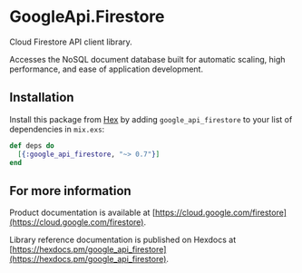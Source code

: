 # GoogleApi.Firestore

Cloud Firestore API client library.

Accesses the NoSQL document database built for automatic scaling, high performance, and ease of application development.


## Installation

Install this package from [Hex](https://hex.pm) by adding
`google_api_firestore` to your list of dependencies in `mix.exs`:

```elixir
def deps do
  [{:google_api_firestore, "~> 0.7"}]
end
```

## For more information

Product documentation is available at [https://cloud.google.com/firestore](https://cloud.google.com/firestore).

Library reference documentation is published on Hexdocs at
[https://hexdocs.pm/google_api_firestore](https://hexdocs.pm/google_api_firestore).
